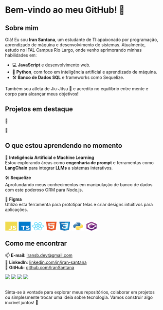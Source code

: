 # Bem-vindo ao meu GitHub! 👋

## Sobre mim

Olá! Eu sou **Iran Santana**, um estudante de TI apaixonado por programação, aprendizado de máquina e desenvolvimento de sistemas. Atualmente, estudo no IFAL Campus Rio Largo, onde venho aprimorando minhas habilidades em:

- 💻 **JavaScript** e desenvolvimento web.
- 🐍 **Python**, com foco em inteligência artificial e aprendizado de máquina.
- 🛠️ **Banco de Dados SQL** e frameworks como Sequelize.

Também sou atleta de Jiu-Jitsu 🥋 e acredito no equilíbrio entre mente e corpo para alcançar meus objetivos!

## Projetos em destaque

🚀

🤖 

## O que estou aprendendo no momento

🌟 **Inteligência Artificial e Machine Learning**  
Estou explorando áreas como **engenharia de prompt** e ferramentas como **LangChain** para integrar **LLMs** a sistemas interativos.

🛠️ **Sequelize**  
Aprofundando meus conhecimentos em manipulação de banco de dados com este poderoso ORM para Node.js.

🎨 **Figma**  
Utilizo esta ferramenta para prototipar telas e criar designs intuitivos para aplicações.
<div style="display: inline_block"><br>
  <img align="center" alt="Iran-Js" height="30" width="40" src="https://raw.githubusercontent.com/devicons/devicon/master/icons/javascript/javascript-plain.svg">
  <img align="center" alt="Iran-Ts" height="30" width="40" src="https://raw.githubusercontent.com/devicons/devicon/master/icons/typescript/typescript-plain.svg">
  <img align="center" alt="Iran-React" height="30" width="40" src="https://raw.githubusercontent.com/devicons/devicon/master/icons/react/react-original.svg">
  <img align="center" alt="Iran-HTML" height="30" width="40" src="https://raw.githubusercontent.com/devicons/devicon/master/icons/html5/html5-original.svg">
  <img align="center" alt="Iran-CSS" height="30" width="40" src="https://raw.githubusercontent.com/devicons/devicon/master/icons/css3/css3-original.svg">
  <img align="center" alt="Iran-Python" height="30" width="40" src="https://raw.githubusercontent.com/devicons/devicon/master/icons/python/python-original.svg">
  <img align="center" alt="Iran-Csharp" height="30" width="40" src="https://raw.githubusercontent.com/devicons/devicon/master/icons/csharp/csharp-original.svg">
</div>

## Como me encontrar

📫 **E-mail**: iransb.dev@gmail.com  
🔗 **LinkedIn**: [linkedin.com/in/iran-santana](https://linkedin.com)  
🐙 **GitHub**: [github.com/IranSantana](https://github.com)  
<div> 
  <a href="https://instagram.com/rafaballerini" target="_blank"><img src="https://img.shields.io/badge/-Instagram-%23E4405F?style=for-the-badge&logo=instagram&logoColor=white" target="_blank"></a>
 <a href=" " target="_blank"><img src="https://img.shields.io/badge/Discord-7289DA?style=for-the-badge&logo=discord&logoColor=white" target="_blank"></a> 
  <a href = "mailto:contatorafaballerini@gmail.com"><img src="https://img.shields.io/badge/-Gmail-%23333?style=for-the-badge&logo=gmail&logoColor=white" target="_blank"></a>
  <a href="https://www.linkedin.com/in/rafaella-ballerini-45875016a" target="_blank"><img src="https://img.shields.io/badge/-LinkedIn-%230077B5?style=for-the-badge&logo=linkedin&logoColor=white" target="_blank"></a> 
  
</div><br>

Sinta-se à vontade para explorar meus repositórios, colaborar em projetos ou simplesmente trocar uma ideia sobre tecnologia. Vamos construir algo incrível juntos! 🚀
